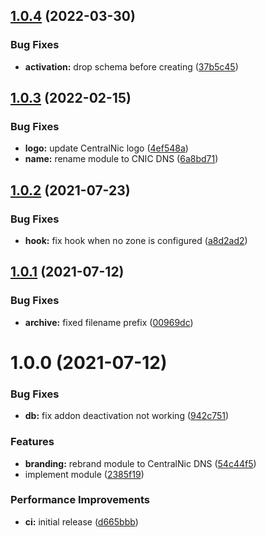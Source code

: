 ## [1.0.4](https://github.com/centralnic-reseller/whmcs-dns/compare/v1.0.3...v1.0.4) (2022-03-30)


### Bug Fixes

* **activation:** drop schema before creating ([37b5c45](https://github.com/centralnic-reseller/whmcs-dns/commit/37b5c45612fa68b1a398150c07454e09608a8597))

## [1.0.3](https://github.com/centralnic-reseller/whmcs-dns/compare/v1.0.2...v1.0.3) (2022-02-15)


### Bug Fixes

* **logo:** update CentralNic logo ([4ef548a](https://github.com/centralnic-reseller/whmcs-dns/commit/4ef548a7f0cfc76716fcec1ebca2bad3fdba6d2a))
* **name:** rename module to CNIC DNS ([6a8bd71](https://github.com/centralnic-reseller/whmcs-dns/commit/6a8bd719743d89b82176035f61cbad6cc8e60954))

## [1.0.2](https://github.com/centralnic-reseller/whmcs-dns/compare/v1.0.1...v1.0.2) (2021-07-23)


### Bug Fixes

* **hook:** fix hook when no zone is configured ([a8d2ad2](https://github.com/centralnic-reseller/whmcs-dns/commit/a8d2ad2ce29cfaa2796eded57fe939ce12d8956e))

## [1.0.1](https://github.com/centralnic-reseller/whmcs-dns/compare/v1.0.0...v1.0.1) (2021-07-12)


### Bug Fixes

* **archive:** fixed filename prefix ([00969dc](https://github.com/centralnic-reseller/whmcs-dns/commit/00969dc739ef3030ad1c8b476cb329526b5664d8))

# 1.0.0 (2021-07-12)


### Bug Fixes

* **db:** fix addon deactivation not working ([942c751](https://github.com/centralnic-reseller/whmcs-dns/commit/942c7510fd7a18eb5f999a6ef77b1f753be8b6e0))


### Features

* **branding:** rebrand module to CentralNic DNS ([54c44f5](https://github.com/centralnic-reseller/whmcs-dns/commit/54c44f527b9e9912c1925494f9d1755bb6e2f706))
* implement module ([2385f19](https://github.com/centralnic-reseller/whmcs-dns/commit/2385f195a2fa53830dbb8c0d0b4e42ce0ba79a50))


### Performance Improvements

* **ci:** initial release ([d665bbb](https://github.com/centralnic-reseller/whmcs-dns/commit/d665bbb9d3e18d5fec2b0bfd2541ce50b0b97a11))
